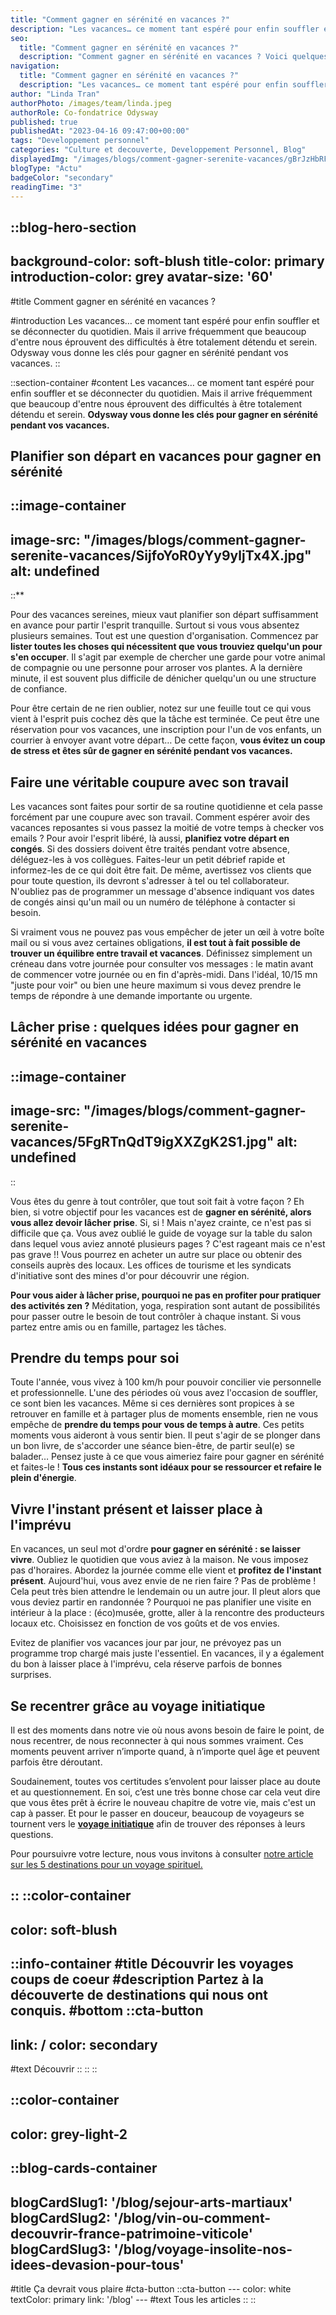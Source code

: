 ```yaml
---
title: "Comment gagner en sérénité en vacances ?"
description: "Les vacances… ce moment tant espéré pour enfin souffler et se déconnecter du quotidien. Mais il arrive fréquemment que beaucoup d'entre nous éprouvent des difficultés à être totalement détendu et serein. Odysway vous donne les clés pour gagner en sérénité pendant vos vacances."
seo:
  title: "Comment gagner en sérénité en vacances ?"
  description: "Comment gagner en sérénité en vacances ? Voici quelques pistes pour faire de votre prochain voyage une expérience ressourçante."
navigation:
  title: "Comment gagner en sérénité en vacances ?"
  description: "Les vacances… ce moment tant espéré pour enfin souffler et se déconnecter du quotidien. Mais il arrive fréquemment que beaucoup d'entre nous éprouvent des difficultés à être totalement détendu et serein. Odysway vous donne les clés pour gagner en sérénité pendant vos vacances."
author: "Linda Tran"
authorPhoto: /images/team/linda.jpeg
authorRole: Co-fondatrice Odysway
published: true
publishedAt: "2023-04-16 09:47:00+00:00"
tags: "Developpement personnel"
categories: "Culture et decouverte, Developpement Personnel, Blog"
displayedImg: "/images/blogs/comment-gagner-serenite-vacances/gBrJzHbRFuGhmkAAjgAa.jpg"
blogType: "Actu"
badgeColor: "secondary"
readingTime: "3"
---
```


::blog-hero-section
---
background-color: soft-blush
title-color: primary
introduction-color: grey
avatar-size: '60'
---
#title
Comment gagner en sérénité en vacances ?

#introduction
Les vacances… ce moment tant espéré pour enfin souffler et se déconnecter du quotidien. Mais il arrive fréquemment que beaucoup d'entre nous éprouvent des difficultés à être totalement détendu et serein. Odysway vous donne les clés pour gagner en sérénité pendant vos vacances.
::

::section-container
#content
Les vacances… ce moment tant espéré pour enfin souffler et se déconnecter du quotidien. Mais il arrive fréquemment que beaucoup d'entre nous éprouvent des difficultés à être totalement détendu et serein. **Odysway vous donne les clés pour gagner en sérénité pendant vos vacances.**

## Planifier son départ en vacances pour gagner en sérénité

::image-container
---
image-src: "/images/blogs/comment-gagner-serenite-vacances/SijfoYoR0yYy9yljTx4X.jpg"
alt: undefined
---
::**

Pour des vacances sereines, mieux vaut planifier son départ suffisamment en avance pour partir l'esprit tranquille. Surtout si vous vous absentez plusieurs semaines. Tout est une question d'organisation. Commencez par **lister toutes les choses qui nécessitent que vous trouviez quelqu'un pour s'en occuper**. Il s'agit par exemple de chercher une garde pour votre animal de compagnie ou une personne pour arroser vos plantes. A la dernière minute, il est souvent plus difficile de dénicher quelqu'un ou une structure de confiance.

Pour être certain de ne rien oublier, notez sur une feuille tout ce qui vous vient à l'esprit puis cochez dès que la tâche est terminée. Ce peut être une réservation pour vos vacances, une inscription pour l'un de vos enfants, un courrier à envoyer avant votre départ… De cette façon, **vous évitez un coup de stress et êtes sûr de gagner en sérénité pendant vos vacances.**

## Faire une véritable coupure avec son travail

Les vacances sont faites pour sortir de sa routine quotidienne et cela passe forcément par une coupure avec son travail. Comment espérer avoir des vacances reposantes si vous passez la moitié de votre temps à checker vos emails ? Pour avoir l'esprit libéré, là aussi, **planifiez votre départ en congés**. Si des dossiers doivent être traités pendant votre absence, déléguez-les à vos collègues. Faites-leur un petit débrief rapide et informez-les de ce qui doit être fait. De même, avertissez vos clients que pour toute question, ils devront s'adresser à tel ou tel collaborateur. N'oubliez pas de programmer un message d'absence indiquant vos dates de congés ainsi qu'un mail ou un numéro de téléphone à contacter si besoin.

Si vraiment vous ne pouvez pas vous empêcher de jeter un œil à votre boîte mail ou si vous avez certaines obligations, **il est tout à fait possible de trouver un équilibre entre travail et vacances**. Définissez simplement un créneau dans votre journée pour consulter vos messages : le matin avant de commencer votre journée ou en fin d'après-midi. Dans l'idéal, 10/15 mn "juste pour voir" ou bien une heure maximum si vous devez prendre le temps de répondre à une demande importante ou urgente.

## Lâcher prise : quelques idées pour gagner en sérénité en vacances

::image-container
---
image-src: "/images/blogs/comment-gagner-serenite-vacances/5FgRTnQdT9igXXZgK2S1.jpg"
alt: undefined
---
::

Vous êtes du genre à tout contrôler, que tout soit fait à votre façon ? Eh bien, si votre objectif pour les vacances est de **gagner en sérénité, alors vous allez devoir lâcher prise**. Si, si ! Mais n'ayez crainte, ce n'est pas si difficile que ça. Vous avez oublié le guide de voyage sur la table du salon dans lequel vous aviez annoté plusieurs pages ? C'est rageant mais ce n'est pas grave !! Vous pourrez en acheter un autre sur place ou obtenir des conseils auprès des locaux. Les offices de tourisme et les syndicats d'initiative sont des mines d'or pour découvrir une région.

**Pour vous aider à lâcher prise, pourquoi ne pas en profiter pour pratiquer des activités zen ?** Méditation, yoga, respiration sont autant de possibilités pour passer outre le besoin de tout contrôler à chaque instant. Si vous partez entre amis ou en famille, partagez les tâches.

## Prendre du temps pour soi

Toute l'année, vous vivez à 100 km/h pour pouvoir concilier vie personnelle et professionnelle. L'une des périodes où vous avez l'occasion de souffler, ce sont bien les vacances. Même si ces dernières sont propices à se retrouver en famille et à partager plus de moments ensemble, rien ne vous empêche de **prendre du temps pour vous de temps à autre**. Ces petits moments vous aideront à vous sentir bien. Il peut s'agir de se plonger dans un bon livre, de s'accorder une séance bien-être, de partir seul(e) se balader… Pensez juste à ce que vous aimeriez faire pour gagner en sérénité et faites-le ! **Tous ces instants sont idéaux pour se ressourcer et refaire le plein d'énergie**.

## Vivre l'instant présent et laisser place à l'imprévu

En vacances, un seul mot d'ordre **pour gagner en sérénité : se laisser vivre**. Oubliez le quotidien que vous aviez à la maison. Ne vous imposez pas d'horaires. Abordez la journée comme elle vient et **profitez de l'instant présent**. Aujourd'hui, vous avez envie de ne rien faire ? Pas de problème ! Cela peut très bien attendre le lendemain ou un autre jour. Il pleut alors que vous deviez partir en randonnée ? Pourquoi ne pas planifier une visite en intérieur à la place : (éco)musée, grotte, aller à la rencontre des producteurs locaux etc. Choisissez en fonction de vos goûts et de vos envies.

Evitez de planifier vos vacances jour par jour, ne prévoyez pas un programme trop chargé mais juste l'essentiel. En vacances, il y a également du bon à laisser place à l'imprévu, cela réserve parfois de bonnes surprises.  

## Se recentrer grâce au voyage initiatique

Il est des moments dans notre vie où nous avons besoin de faire le point, de nous recentrer, de nous reconnecter à qui nous sommes vraiment. Ces moments peuvent arriver n’importe quand, à n’importe quel âge et peuvent parfois être déroutant.

Soudainement, toutes vos certitudes s’envolent pour laisser place au doute et au questionnement. En soi, c’est une très bonne chose car cela veut dire que vous êtes prêt à écrire le nouveau chapitre de votre vie, mais c'est un cap à passer. Et pour le passer en douceur, beaucoup de voyageurs se tournent vers le [**voyage initiatique**](https://odysway.com/thematiques/voyage-initiatique) afin de trouver des réponses à leurs questions.

[](https://odysway.com/voyages/yoga-trek-himalaya?utm_source=article&utm_medium=blog&utm_campaign=gagner+s%C3%A9r%C3%A9nit%C3%A9+vacances)

Pour poursuivre votre lecture, nous vous invitons à consulter [notre article sur les 5 destinations pour un voyage spirituel.](https://odysway.com/top-5-destinations-voyage-spirituel)

[](https://odysway.com/voyages/immersion-steppes-kirghizistan?utm_source=Blog&utm_medium=SEO&utm_campaign=ou_partir_pour_voyage_en_immersion_totale)
::
::color-container
---
color: soft-blush
---
  ::info-container
  #title
  Découvrir les voyages coups de coeur
  #description
  Partez à la découverte de destinations qui nous ont conquis.
  #bottom
  ::cta-button
  ---
  link: /
  color: secondary
  ---
  #text
  Découvrir
  ::
  ::
::

::color-container
---
color: grey-light-2
---
  ::blog-cards-container
  ---
  blogCardSlug1: '/blog/sejour-arts-martiaux' 
  blogCardSlug2: '/blog/vin-ou-comment-decouvrir-france-patrimoine-viticole' 
  blogCardSlug3: '/blog/voyage-insolite-nos-idees-devasion-pour-tous' 
  ---
  #title
  Ça devrait vous plaire
  #cta-button
    ::cta-button
    ---
    color: white
    textColor: primary
    link: '/blog'
    ---
    #text
    Tous les  articles
    ::
  ::

